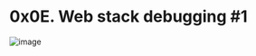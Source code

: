 # 0x0E. Web stack debugging #1
![image](https://s3.amazonaws.com/intranet-projects-files/holbertonschool-sysadmin_devops/271/B4eeypV.jpg)